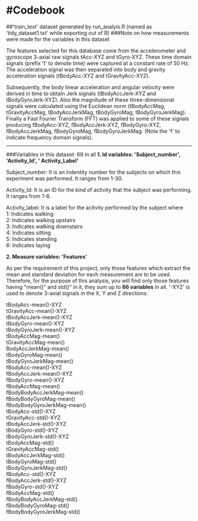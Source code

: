 #Codebook
==========

##'train_test' dataset generated by run_analyis.R
(named as 'tidy_dataset1.txt' while exporting out of R)
###Note on how measurements were made for the variables in this dataset

The features selected for this database come from the accelerometer and gyroscope 3-axial raw signals tAcc-XYZ and tGyro-XYZ. 
These time domain signals (prefix 't' to denote time) were captured at a constant rate of 50 Hz. The acceleration signal was then separated into body and gravity 
acceleration signals (tBodyAcc-XYZ and tGravityAcc-XYZ). 

Subsequently, the body linear acceleration and angular velocity were derived in time to obtain Jerk signals (tBodyAccJerk-XYZ and tBodyGyroJerk-XYZ). Also the 
magnitude of these three-dimensional signals were calculated using the Euclidean norm (tBodyAccMag, tGravityAccMag, tBodyAccJerkMag, tBodyGyroMag,
tBodyGyroJerkMag). 
Finally a Fast Fourier Transform (FFT) was applied to some of these signals producing fBodyAcc-XYZ, fBodyAccJerk-XYZ, fBodyGyro-XYZ, fBodyAccJerkMag,
fBodyGyroMag, fBodyGyroJerkMag. (Note the 'f' to indicate frequency domain signals).

- - -
###Variables in this dataset: 69 in all
**1. Id variables: 'Subject_number', 'Activity_Id', ' Activity_Label'**  

Subject_number: It is an indentity number for the subjects on which this experiment was performed. It ranges from 1-30.   

Activity_Id: It is an ID for the kind of activity that the subject was performing. It ranges from 1-6.  

Activity_label: It is a label for the acitvity performed by the subject where  
1: Indicates walking  
2: Indicates walking upstairs  
3: Indicates walking downstairs  
4: Indicates sitting  
5: Indicates standing   
6: Indicates laying  



**2. Measure variables: 'Features'**

As per the requirement of this project, only those features which extract the mean and standard deviation for each measurement are to be used.
Therefore, for the purpose of this analysis, you will find only those features having "mean()" and std()" in it, they sum up to **66 variables** in all. 
'-XYZ' is used to denote 3-axial signals in the X, Y and Z directions:

tBodyAcc-mean()-XYZ  
tGravityAcc-mean()-XYZ  
tBodyAccJerk-mean()-XYZ  
tBodyGyro-mean()-XYZ  
tBodyGyroJerk-mean()-XYZ  
tBodyAccMag-mean()  
tGravityAccMag-mean()  
BodyAccJerkMag-mean()  
tBodyGyroMag-mean()  
tBodyGyroJerkMag-mean()  
fBodyAcc-mean()-XYZ  
fBodyAccJerk-mean()-XYZ  
fBodyGyro-mean()-XYZ  
fBodyAccMag-mean()  
fBodyBodyAccJerkMag-mean()  
fBodyBodyGyroMag-mean()  
fBodyBodyGyroJerkMag-mean()  
tBodyAcc-std()-XYZ  
tGravityAcc-std()-XYZ  
tBodyAccJerk-std()-XYZ  
tBodyGyro-std()-XYZ  
tBodyGyroJerk-std()-XYZ  
tBodyAccMag-std()  
tGravityAccMag-std()  
tBodyAccJerkMag-std()  
tBodyGyroMag-std()  
tBodyGyroJerkMag-std()  
fBodyAcc-std()-XYZ  
fBodyAccJerk-std()-XYZ  
fBodyGyro-std()-XYZ  
fBodyAccMag-std()  
fBodyBodyAccJerkMag-std()  
fBodyBodyGyroMag-std()  
fBodyBodyGyroJerkMag-std()  

